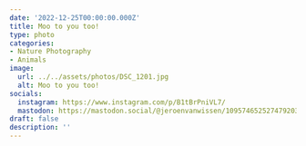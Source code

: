 ```yaml
---
date: '2022-12-25T00:00:00.000Z'
title: Moo to you too!
type: photo
categories:
- Nature Photography
- Animals
image:
  url: ../../assets/photos/DSC_1201.jpg
  alt: Moo to you too!
socials:
  instagram: https://www.instagram.com/p/B1tBrPniVL7/
  mastodon: https://mastodon.social/@jeroenvanwissen/109574652527479203
draft: false
description: ''
---
```

